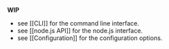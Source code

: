 **WIP**

* see [[CLI]] for the command line interface.
* see [[node.js API]] for the node.js interface.
* see [[Configuration]] for the configuration options.